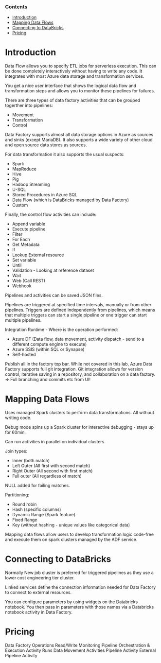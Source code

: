 ### Contents

- [Introduction](#introduction)
- [Mapping Data Flows](#mapping-data-flows)
- [Connecting to DataBricks](#connecting-to-databricks)
- [Pricing](#pricing)


# Introduction

Data Flow allows you to specify ETL jobs for serverless execution. This can be done completely interactively without having to write any code. It integrates with most Azure data storage and transformation services.

You get a nice user interface that shows the logical data flow and transformation steps and allows you to monitor these pipelines for failures.

There are three types of data factory activities that can be grouped togerther into pipelines:
- Movement
- Transformation
- Control

Data Factory supports almost all data storage options in Azure as sources and sinks (except MariaDB). It also supports a wide variety of other cloud and open source data stores as sources.

For data transformation it also supports the usual suspects:
- Spark
- MapReduce
- Hive
- Pig
- Hadoop Streaming
- U-SQL
- Stored Procedures in Azure SQL
- Data Flow (which is DataBricks managed by Data Factory)
- Custom

Finally, the control flow activities can include:
- Append variable
- Execute pipeline
- Filter
- For Each
- Get Metadata
- If
- Lookup External resource
- Set variable
- Until
- Validation - Looking at reference dataset
- Wait
- Web (Call REST)
- Webhook

Pipelines and activities can be saved JSON files.

Pipelines are triggered at specified time intervals, manually or from other pipelines. Triggers are defined independently from pipelines, which means that multiple triggers can start a single pipeline or one trigger can start multiple pipelines.

Integration Runtime - Where is the operation performed:
- Azure DF (Data flow, data movement, activity dispatch - send to a different compute engine to execute)
- Azure SSIS (within SQL or Synapse)
- Self-hosted

Publish all in the factory top bar. While not covered in this lab, Azure Data Factory supports full git integration. Git integration allows for version control, iterative saving in a repository, and collaboration on a data factory. => Full branching and commits etc from UI!

# Mapping Data Flows

Uses managed Spark clusters to perform data transformations. All without writing code.

Debug mode spins up a Spark cluster for interactive debugging - stays up for 60min. 

Can run activities in parallel on individual clusters.

Join types:
- Inner (both match)
- Left Outer (All first with second match)
- Right Outer (All second with first match)
- Full outer (All regardless of match)

NULL added for failing matches.

Partitioning:
- Round robin
- Hash (specific columns)
- Dynamic Range (Spark feature)
- Fixed Range
- Key (without hashing - unique values like categorical data)



Mapping data flows allow users to develop transformation logic code-free and execute them on spark clusters managed by the ADF service.

# Connecting to DataBricks

Normally New job cluster is preferred for triggered pipelines as they use a lower cost engineering tier cluster.

Linked services define the connection information needed for Data Factory to connect to external resources.

You can configure parameters by using widgets on the Databricks notebook. You then pass in parameters with those names via a Databricks notebook activity in Data Factory.

# Pricing

Data Factory Operations
    Read/Write 
    Monitoring 
Pipeline Orchestration & Execution 
    Activity Runs
    Data Movement Activities
    Pipeline Activity
    External Pipeline Activity
